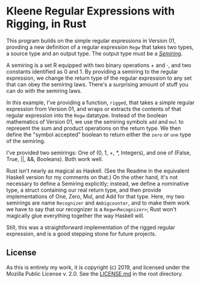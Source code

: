 # Kleene Regular Expressions with Rigging, in Rust

This program builds on the simple regular expressions in Version 01,
provding a new definition of a regular expression `Regw` that takes two
types, a source type and an output type.  The output type must be a
[*Semiring*](https://en.wikipedia.org/wiki/Semiring).

A semiring is a set R equipped with two binary operations + and ⋅, and
two constants identified as 0 and 1.  By providing a semiring to the
regular expression, we change the return type of the regular expression
to any set that can obey the semiring laws.  There's a surprising amount
of stuff you can do with the semiring laws.

In this example, I've providing a function, `rigged`, that takes a
simple regular expression from Version 01, and wraps or extracts
the contents of that regular expression into the `Regw` datatype.
Instead of the boolean mathematics of Version 01, we use the semiring
symbols `add` and `mul` to represent the sum and product operations on
the return type.  We then define the "symbol accepted" boolean to return
either the `zero` or `one` type of the semiring.

I've provided two semirings: One of (0, 1, +, *, Integers), and one of
(False, True, ||, &&, Booleans).  Both work well.  

Rust isn't nearly as magical as Haskell.  (See the Readme in the
equivalent Haskell version for my comments on that.)  On the other hand,
it's not necessary to define a Semiring explicitly; instead, we define a
nominative type, a struct containing our real return type, and then
provide implementations of One, Zero, Mul, and Add for that type.  Here,
my two semirings are name `Recognizer` and `Ambigcounter`, and to make
them work we have to say that our recognizer is a `Regw<Recognizer>`;
Rust won't magically glue everything together the way Haskell will.

Still, this was a straightforward implementation of the rigged regular
expression, and is a good stepping stone for future projects.

## License

As this is entirely my work, it is copyright (c) 2019, and licensed
under the Mozilla Public License v. 2.0.  See the
[LICENSE.md](../../LICENSE.md) in the root directory.
